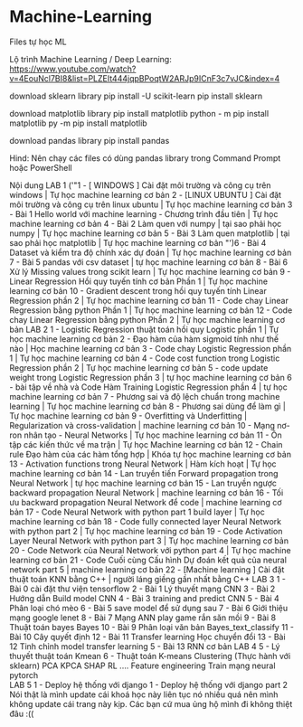 # Machine-Learning
Files tự học ML

Lộ trình Machine Learning / Deep Learning:
https://www.youtube.com/watch?v=4EouNcl7BI8&list=PLZEIt444jqpBPoqtW2ARJp9ICnF3c7vJC&index=4

download sklearn library
    pip install -U scikit-learn
    pip install sklearn

download matplotlib library
    pip install matplotlib
    python - m pip install matplotlib
    py -m pip install matplotlib

download pandas library
    pip install pandas

Hind: Nên chạy các files có dùng pandas library trong Command Prompt hoặc PowerShell

Nội dung
LAB 1
('"1 - [ WINDOWS ] Cài đặt môi trường và công cụ trên windows | Tự học machine learning cơ bản
2 - [LINUX UBUNTU ] Cài đặt môi trường và công cụ trên linux ubuntu | Tự học machine learning cơ bản
3 - Bài 1 Hello world với machine learning - Chương trình đầu tiên | Tự học machine learning cơ bản
4 - Bài 2 Làm quen với numpy | tại sao phải học numpy | Tự học machine learning cơ bản
5 - Bài 3 Làm quen matplotlib | tại sao phải học matplotlib | Tự học machine learning cơ bản
"')6 - Bài 4 Dataset và kiểm tra độ chính xác dự đoán | Tự học machine learning cơ bản
7 - Bài 5 pandas với csv dataset | tự học machine learning cơ bản
8 - Bài 6 Xử lý Missing values trong scikit learn | Tự học machine learning cơ bản
9 - Linear Regression Hồi quy tuyến tính cơ bản Phần 1 | Tự học machine learning cơ bản
10 - Gradient descent trong hồi quy tuyến tính Linear Regression phần 2 | Tự học machine learning cơ bản
11 - Code chay Linear Regression bằng python Phần 1 | Tự học machine learning cơ bản
12 - Code chay Linear Regression bằng python Phần 2 | Tự học machine learning cơ bản
LAB 2
1 - Logistic Regression thuật toán hồi quy Logistic phần 1 | Tự học machine learning cơ bản
2 - Đạo hàm của hàm sigmoid tính như thế nào | Học machine learning cơ bản
3 - Code chay Logistic Regression phần 1 | Tự học machine learning cơ bản
4 - Code cost function trong Logistic Regression phần 2 | Tự học machine learning cơ bản
5 - code update weight trong Logistic Regression phần 3 | tự học machine learning cơ bản
6 - bài tập về nhà và Code Hàm Training Logistic Regression phần 4 | tự học machine learning cơ bản
7 - Phương sai và độ lệch chuẩn trong machine learning | Tự học machine learning cơ bản
8 - Phương sai dùng để làm gì | Tự học machine learning cơ bản
9 - Overfitting và Underfitting | Regularization và cross-validation | machine learning cơ bản
10 - Mạng nơ-ron nhân tạo - Neural Networks | Tự học machine learning cơ bản
11 - Ôn tập các kiến thức về ma trận | Tự học Machine learning cơ bản
12 - Chain rule Đạo hàm của các hàm tổng hợp | Khóa tự học machine learning cơ bản
13 - Activation functions trong Neural Network | Hàm kích hoạt | Tự học machine learning cơ bản
14 - Lan truyền tiến Forward propagation trong Neural Network | tự học machine learning cơ bản
15 - Lan truyền ngược backward propagation Neural Network | machine learning cơ bản
16 - Tối ưu backward propagation Neural Network để code | machine learning cơ bản
17 - Code Neural Network with python part 1 build layer | Tự học machine learning cơ bản
18 - Code fully connected layer Neural Network with python part 2 | Tự học machine learning cơ bản
19 - Code Activation Layer Neural Network with python part 3 | Tự học machine learning cơ bản
20 - Code Network của Neural Network với python part 4 | Tự học machine learning cơ bản
21 - Code Cuối cùng Cấu hình Dự đoán kết quả của neural network part 5 | machine learning cơ bản
22 - [Machine learning ] Cài đặt thuật toán KNN bằng C++ | người láng giềng gần nhất bằng C++
LAB 3
1 - Bài 0 cài đặt thư viện tensorflow
2 - Bài 1 Lý thuyết mạng CNN
3 - Bài 2 Hướng dẫn Build model CNN
4 - Bài 3 training and predict CNN
5 - Bài 4 Phân loại chó mèo
6 - Bài 5 save model để sử dụng sau
7 - Bài 6 Giới thiệu mạng google lenet
8 - Bài 7 Mạng ANN play game rắn săn mồi
9 - Bài 8 Thuật toán bayes Bayes
10 - Bài 9 Phân loại văn bản Bayes_text_classify
11 - Bài 10 Cây quyết định
12 - Bài 11 Transfer learning Học chuyển đổi
13 - Bài 12 Tinh chỉnh model transfer learning
5 - Bài 13 RNN cơ bản
LAB 4
5 - Lý thuyết thuật toán Kmean
6 - Thuật toán K-means Clustering (Thực hành với sklearn)
PCA 
KPCA
SHAP
RL 
....
Feature engineering
Train mạng neural
pytorch  
LAB 5
1 - Deploy hệ thống với django
1 - Deploy hệ thống với django part 2
Nói thật là mình update cái khoá học này liên tục nó nhiều quá nên mình không update cái trang này kịp. Các bạn cứ mua ủng hộ mình đi không thiệt đâu :(( 